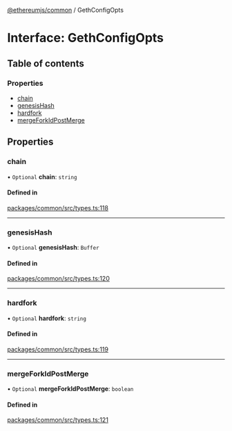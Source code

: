 [@ethereumjs/common](../README.md) / GethConfigOpts

# Interface: GethConfigOpts

## Table of contents

### Properties

- [chain](GethConfigOpts.md#chain)
- [genesisHash](GethConfigOpts.md#genesishash)
- [hardfork](GethConfigOpts.md#hardfork)
- [mergeForkIdPostMerge](GethConfigOpts.md#mergeforkidpostmerge)

## Properties

### chain

• `Optional` **chain**: `string`

#### Defined in

[packages/common/src/types.ts:118](https://github.com/ethereumjs/ethereumjs-monorepo/blob/master/packages/common/src/types.ts#L118)

___

### genesisHash

• `Optional` **genesisHash**: `Buffer`

#### Defined in

[packages/common/src/types.ts:120](https://github.com/ethereumjs/ethereumjs-monorepo/blob/master/packages/common/src/types.ts#L120)

___

### hardfork

• `Optional` **hardfork**: `string`

#### Defined in

[packages/common/src/types.ts:119](https://github.com/ethereumjs/ethereumjs-monorepo/blob/master/packages/common/src/types.ts#L119)

___

### mergeForkIdPostMerge

• `Optional` **mergeForkIdPostMerge**: `boolean`

#### Defined in

[packages/common/src/types.ts:121](https://github.com/ethereumjs/ethereumjs-monorepo/blob/master/packages/common/src/types.ts#L121)
